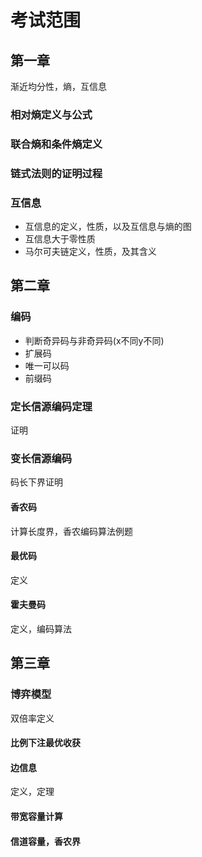 # 考试范围
## 第一章
渐近均分性，熵，互信息
### 相对熵定义与公式
### 联合熵和条件熵定义
### 链式法则的证明过程
### 互信息
* 互信息的定义，性质，以及互信息与熵的图
* 互信息大于零性质
* 马尔可夫链定义，性质，及其含义
## 第二章
### 编码
* 判断奇异码与非奇异码(x不同y不同)
* 扩展码
* 唯一可以码
* 前缀码
### 定长信源编码定理
证明
### 变长信源编码
码长下界证明
#### 香农码
计算长度界，香农编码算法例题
#### 最优码
定义
#### 霍夫曼码
定义，编码算法
## 第三章
### 博弈模型
双倍率定义
#### 比例下注最优收获
#### 边信息
定义，定理
#### 带宽容量计算
#### 信道容量，香农界
